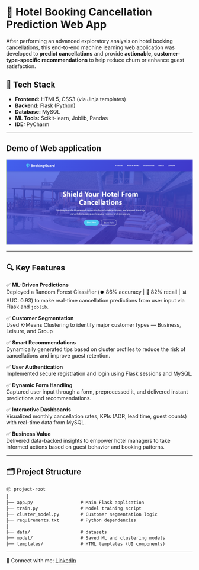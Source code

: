 # 🏨 Hotel Booking Cancellation Prediction Web App

After performing an advanced exploratory analysis on hotel booking cancellations, this end-to-end machine learning web application was developed to **predict cancellations** and provide **actionable, customer-type-specific recommendations** to help reduce churn or enhance guest satisfaction.

## 🚀 Tech Stack
- **Frontend:** HTML5, CSS3 (via Jinja templates)
- **Backend:** Flask (Python)
- **Database:** MySQL
- **ML Tools:** Scikit-learn, Joblib, Pandas
- **IDE:** PyCharm

---
## Demo of Web application
[![Demo of the Web application](web_app.png)](https://youtu.be/Qyq2RMNYi3M?si=1s_JJ3V2Ob22zr0W)

---

## 🔍 Key Features

✅ **ML-Driven Predictions**  
Deployed a Random Forest Classifier (⏺️ 86% accuracy | 🔁 82% recall | 📊 AUC: 0.93) to make real-time cancellation predictions from user input via Flask and `joblib`.

✅ **Customer Segmentation**  
Used K-Means Clustering to identify major customer types — Business, Leisure, and Group  

✅ **Smart Recommendations**  
Dynamically generated tips based on cluster profiles to reduce the risk of cancellations and improve guest retention.

✅ **User Authentication**  
Implemented secure registration and login using Flask sessions and MySQL.

✅ **Dynamic Form Handling**  
Captured user input through a form, preprocessed it, and delivered instant predictions and recommendations.

✅ **Interactive Dashboards**  
Visualized monthly cancellation rates, KPIs (ADR, lead time, guest counts) with real-time data from MySQL.

✅ **Business Value**  
Delivered data-backed insights to empower hotel managers to take informed actions based on guest behavior and booking patterns.

---

## 🗂️ Project Structure
```
📦 project-root
│
├── app.py                  # Main Flask application
├── train.py                # Model training script
├── cluster_model.py        # Customer segmentation logic
├── requirements.txt        # Python dependencies
│
├── data/                   # datasets
├── model/                  # Saved ML and clustering models
├── templates/              # HTML templates (UI components)
```

--- 
📧 Connect with me: [LinkedIn](https://www.linkedin.com/in/sadini-thiranja-b028662a1/)
